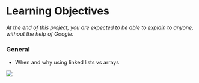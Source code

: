 # Learning Objectives
*At the end of this project, you are expected to be able to explain to anyone, without the help of Google:*

### General
- When and why using linked lists vs arrays


![](https://s3.amazonaws.com/intranet-projects-files/holbertonschool-low_level_programming/229/giphy-3.gif)